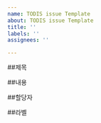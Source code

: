 ```yaml
---
name: TODIS issue Template
about: TODIS issue Template
title: ''
labels: ''
assignees: ''

---
```


##제목

##내용

##할당자

##라벨
